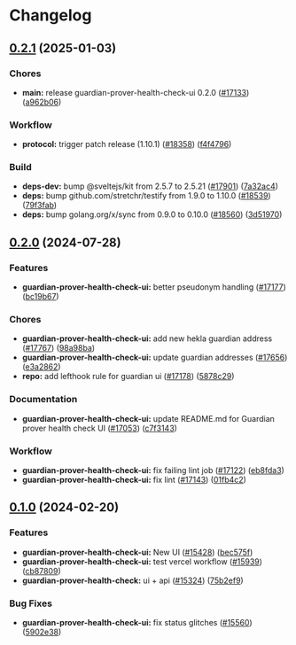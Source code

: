 # Changelog

## [0.2.1](https://github.com/RogerLamTd/taiko-mono/compare/guardian-prover-health-check-ui-v0.2.0...guardian-prover-health-check-ui-v0.2.1) (2025-01-03)


### Chores

* **main:** release guardian-prover-health-check-ui 0.2.0 ([#17133](https://github.com/RogerLamTd/taiko-mono/issues/17133)) ([a962b06](https://github.com/RogerLamTd/taiko-mono/commit/a962b06ee23da3b56a69b13ebb7c76e78dc3f7c0))


### Workflow

* **protocol:** trigger patch release (1.10.1) ([#18358](https://github.com/RogerLamTd/taiko-mono/issues/18358)) ([f4f4796](https://github.com/RogerLamTd/taiko-mono/commit/f4f4796488059b02c79d6fb15170df58dd31dc4e))


### Build

* **deps-dev:** bump @sveltejs/kit from 2.5.7 to 2.5.21 ([#17901](https://github.com/RogerLamTd/taiko-mono/issues/17901)) ([7a32ac4](https://github.com/RogerLamTd/taiko-mono/commit/7a32ac40a654521c82cb3ff5b6f5af87d0a915a4))
* **deps:** bump github.com/stretchr/testify from 1.9.0 to 1.10.0 ([#18539](https://github.com/RogerLamTd/taiko-mono/issues/18539)) ([79f3fab](https://github.com/RogerLamTd/taiko-mono/commit/79f3fab5f1d1ec1bb4ee18afb9268b622e894780))
* **deps:** bump golang.org/x/sync from 0.9.0 to 0.10.0 ([#18560](https://github.com/RogerLamTd/taiko-mono/issues/18560)) ([3d51970](https://github.com/RogerLamTd/taiko-mono/commit/3d51970aa0953bbfecaeebf76ea7e664c875c0e4))

## [0.2.0](https://github.com/taikoxyz/taiko-mono/compare/guardian-prover-health-check-ui-v0.1.0...guardian-prover-health-check-ui-v0.2.0) (2024-07-28)


### Features

* **guardian-prover-health-check-ui:** better pseudonym handling ([#17177](https://github.com/taikoxyz/taiko-mono/issues/17177)) ([bc19b67](https://github.com/taikoxyz/taiko-mono/commit/bc19b677e0d8fb9816489fe3bd2a57ca2adbd1ee))


### Chores

* **guardian-prover-health-check-ui:** add new hekla guardian address ([#17767](https://github.com/taikoxyz/taiko-mono/issues/17767)) ([98a98ba](https://github.com/taikoxyz/taiko-mono/commit/98a98ba105fa7d29185d7bf35bbcfefd7b17d581))
* **guardian-prover-health-check-ui:** update guardian addresses ([#17656](https://github.com/taikoxyz/taiko-mono/issues/17656)) ([e3a2862](https://github.com/taikoxyz/taiko-mono/commit/e3a28628c14a188aa44781f0b9919f365d5835cc))
* **repo:** add lefthook rule for guardian ui ([#17178](https://github.com/taikoxyz/taiko-mono/issues/17178)) ([5878c29](https://github.com/taikoxyz/taiko-mono/commit/5878c291a30bf32a288628f6bdff8d7b592f3149))


### Documentation

* **guardian-prover-health-check-ui:** update README.md for Guardian prover health check UI ([#17053](https://github.com/taikoxyz/taiko-mono/issues/17053)) ([c7f3143](https://github.com/taikoxyz/taiko-mono/commit/c7f3143c763792806de2dffb09d35e756f4cb1e9))


### Workflow

* **guardian-prover-health-check-ui:** fix failing lint job ([#17122](https://github.com/taikoxyz/taiko-mono/issues/17122)) ([eb8fda3](https://github.com/taikoxyz/taiko-mono/commit/eb8fda30e9cd84097d51e4d88137eff11b102e7d))
* **guardian-prover-health-check-ui:** fix lint ([#17143](https://github.com/taikoxyz/taiko-mono/issues/17143)) ([01fb4c2](https://github.com/taikoxyz/taiko-mono/commit/01fb4c2e4955c7a0389556c2f239e8d11c024c1d))

## [0.1.0](https://github.com/taikoxyz/taiko-mono/compare/guardian-prover-health-check-ui-v0.1.0...guardian-prover-health-check-ui-v0.1.0) (2024-02-20)

### Features

- **guardian-prover-health-check-ui:** New UI ([#15428](https://github.com/taikoxyz/taiko-mono/issues/15428)) ([bec575f](https://github.com/taikoxyz/taiko-mono/commit/bec575f03a63e58969e8ee9a492ee7a600f807a3))
- **guardian-prover-health-check-ui:** test vercel workflow ([#15939](https://github.com/taikoxyz/taiko-mono/issues/15939)) ([cb87809](https://github.com/taikoxyz/taiko-mono/commit/cb878091fb8c9535e7c003995a1755e03d5950c3))
- **guardian-prover-health-check:** ui + api ([#15324](https://github.com/taikoxyz/taiko-mono/issues/15324)) ([75b2ef9](https://github.com/taikoxyz/taiko-mono/commit/75b2ef9f9ab9f9651a9d9d55e6bc0ad0fd8d4624))

### Bug Fixes

- **guardian-prover-health-check-ui:** fix status glitches ([#15560](https://github.com/taikoxyz/taiko-mono/issues/15560)) ([5902e38](https://github.com/taikoxyz/taiko-mono/commit/5902e3892225e63df88aa606abcc3e40f0249b6e))
